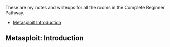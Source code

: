 These are my notes and writeups for all the rooms in the Complete Beginner Pathway.

- [Metasploit Introduction](#Metasploit-Introduction)

## Metasploit: Introduction

